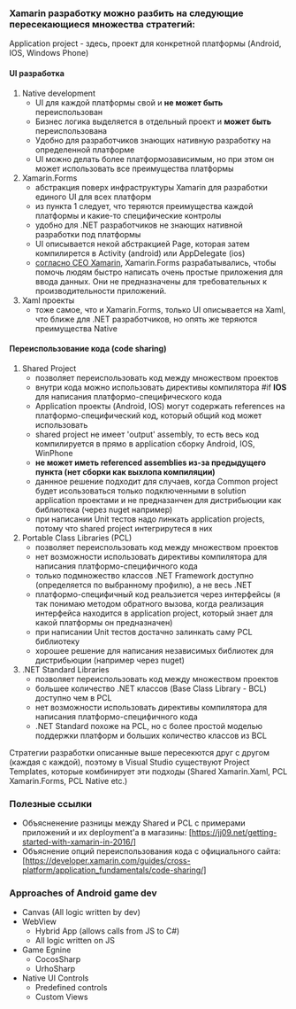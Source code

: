 ### Xamarin разработку можно разбить на следующие пересекающиеся множества стратегий:

Application project - здесь, проект для конкретной платформы (Android, IOS, Windows Phone)

#### UI разработка
  1. Native development
      - UI для каждой платформы свой и **не может быть** переиспользован
      - Бизнес логика выделяется в отдельный проект и **может быть** переиспользована
      - Удобно для разработчиков знающих нативную разработку на определенной платформе
      - UI можно делать более платформозависимым, но при этом он может использовать все преимущества платформы
  2. Xamarin.Forms
      - абстракция поверх инфраструктуры Xamarin для разработки единого UI для всех платформ
      - из пункта 1 следует, что теряются преимущества каждой платформы и какие-то специфические контролы
      - удобно для .NET разработчиков не знающих нативной разработки под платформы
      - UI описывается некой абстракцией Page, которая затем компилирется в Activity (android) или AppDelegate (ios)
      - [согласно CEO Xamarin](https://news.ycombinator.com/item?id=9322702), Xamarin.Forms разрабатывались, чтобы помочь людям быстро написать очень простые приложения для ввода данных. Они не предназначены для требовательных к производительности приложений.
  3. Xaml проекты
      - тоже самое, что и Xamarin.Forms, только UI описывается на Xaml, что ближе для .NET разработчиков, но опять же теряются преимущества Native
      
#### Переиспользование кода (code sharing)
  1. Shared Project
      - позволяет переиспользовать код между множеством проектов
      - внутри кода можно использовать директивы компилятора #if __IOS__ для написания платформо-специфического кода
      - Application проекты (Android, IOS) могут содержать references на платформо-специфический код, который общий код может использовать
      - shared project не имеет 'output' assembly, то есть весь код компилируется в прямо в application сборку Android, IOS, WinPhone 
      - **не может иметь referenced assemblies из-за предыдущего пункта (нет сборки как выхлопа компиляции)**
      - даннное решение подходит для случаев, когда Common project будет исользоваться только подключенными в solution application проектами и не предназанчен для дистрибьюции как библиотека (через nuget например)
      - при написании Unit тестов надо линкать application projects, потому что shared project интегрирутеся в них
  2. Portable Class Libraries (PCL)
      - позволяет переиспользовать код между множеством проектов
      - нет возможности использовать директивы компилятора для написания платформо-специфичного кода
      - только подмножество классов .NET Framework доступно (определяется по выбранному профилю), а не весь .NET
      - платформо-специфичный код реальзиется через интерфейсы (я так понимаю методом обратного вызова, когда реализация интерфейса находится в application project, который знает для какой платформы он предназначен)
      - при написании Unit тестов достачно залинкать саму PCL библиотеку
      - хорошее решение для написания независимых библиотек для дистрибьюции (например через nuget)
  3. .NET Standard Libraries
      - позволяет переиспользовать код между множеством проектов
      - большее количество .NET классов (Base Class Library - BCL) доступно чем в PCL
      - нет возможности использовать директивы компилятора для написания платформо-специфичного кода
      - .NET Standard похоже на PCL, но с более простой моделью поддержки платформ и больших количество классов из BCL
      
Стратегии разработки описанные выше пересекются друг с другом (каждая с каждой), поэтому в Visual Studio существуют Project Templates, которые комбинирует эти подходы (Shared Xamarin.Xaml, PCL Xamarin.Forms, PCL Native etc.)

### Полезные ссылки

- Объясненение разницы между Shared и PCL с примерами приложений и их deployment'a в магазины: [https://jj09.net/getting-started-with-xamarin-in-2016/]
- Объяснение опций переиспользования кода с официального сайта: [https://developer.xamarin.com/guides/cross-platform/application_fundamentals/code-sharing/]

### Approaches of Android game dev
- Canvas (All logic written by dev)
- WebView
    - Hybrid App (allows calls from JS to C#)
    - All logic written on JS
- Game Egnine
    - CocosSharp
    - UrhoSharp
- Native UI Controls
    - Predefined controls
    - Custom Views
